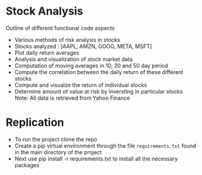# Stock Analysis
Outline of different functional code aspects
- Various methods of risk analysis in stocks
- Stocks analyzed : [AAPL, AMZN, GOOG, META, MSFT]
- Plot daily return averages
- Analysis and visualization of stock market data
- Computation of moving averages in 10, 20 and 50 day period
- Compute the correlation between the daily return of these different stocks
- Compute and visualze the return of individual stocks
- Determine amount of value at risk by inversting in particular stocks
Note: All data is retrieved from Yahoo Finance 

# Replication
- To run the project clone the repo
- Create a pip virtual environment through the file `requirements.txt` found in the main directory of the project
- Next use pip install -r requirements.txt to install all the necessary packages

